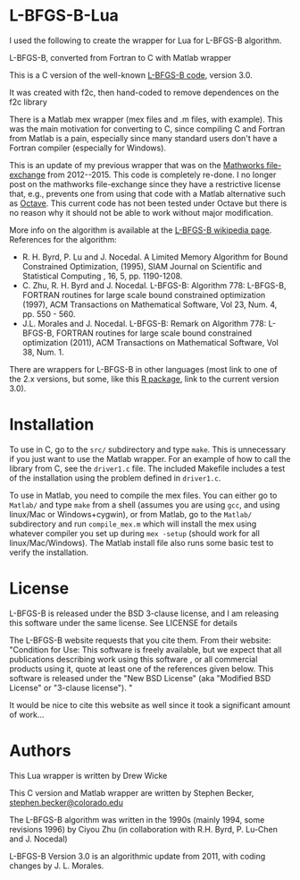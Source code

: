 # L-BFGS-B-Lua
I used the following to create the wrapper for Lua for L-BFGS-B algorithm.

L-BFGS-B, converted from Fortran to C with Matlab wrapper

This is a C version of the well-known [L-BFGS-B code](http://users.eecs.northwestern.edu/~nocedal/lbfgsb.html), version 3.0.

It was created with f2c, then hand-coded to remove dependences on the f2c library

There is a Matlab mex wrapper (mex files and .m files, with example). This was the main
motivation for converting to C, since compiling C and Fortran from Matlab is a pain,
especially since many standard users don't have a Fortran compiler (especially for Windows).

This is an update of my previous wrapper that was on the [Mathworks file-exchange](http://www.mathworks.com/matlabcentral/fileexchange/35104-lbfgsb--l-bfgs-b--mex-wrapper) from 2012--2015.  This code is completely re-done. I no longer post on the mathworks file-exchange since they have a restrictive license that, e.g., prevents one from using that code with a Matlab alternative such as [Octave](https://www.gnu.org/software/octave/). This current code has not been tested under Octave but there is no reason why it should not be able to work without major modification.


More info on the algorithm is available at the [L-BFGS-B wikipedia page](http://en.wikipedia.org/wiki/L-BFGS-B:_Optimization_subject_to_simple_bounds). References for the algorithm:

* R. H. Byrd, P. Lu and J. Nocedal. A Limited Memory Algorithm for Bound Constrained Optimization, (1995), SIAM Journal on Scientific and Statistical Computing , 16, 5, pp. 1190-1208.
* C. Zhu, R. H. Byrd and J. Nocedal. L-BFGS-B: Algorithm 778: L-BFGS-B, FORTRAN routines for large scale bound constrained optimization (1997), ACM Transactions on Mathematical Software, Vol 23, Num. 4, pp. 550 - 560.
* J.L. Morales and J. Nocedal. L-BFGS-B: Remark on Algorithm 778: L-BFGS-B, FORTRAN routines for large scale bound constrained optimization (2011), ACM Transactions on Mathematical Software, Vol 38, Num. 1.

There are wrappers for L-BFGS-B in other languages (most link to one of the 2.x versions, but some, like this [R package](http://cran.r-project.org/web/packages/lbfgsb3/), link to the current version 3.0).

# Installation

To use in C, go to the `src/` subdirectory and type `make`. This is unnecessary if you just want to use the Matlab wrapper. For an example of how to call the library from C, see the `driver1.c` file. The included Makefile includes a test of the installation using the problem defined in `driver1.c`.

To use in Matlab, you need to compile the mex files. You can either go to `Matlab/` and type `make` from a shell (assumes you are using `gcc`, and using linux/Mac or Windows+cygwin), or from Matlab, go to the `Matlab/` subdirectory and run `compile_mex.m` which will install the mex using whatever compiler you set up during `mex -setup` (should work for all linux/Mac/Windows). The Matlab install file also runs some basic test to verify the installation.

# License

L-BFGS-B is released under the BSD 3-clause license, and I am releasing this software under the same license. See LICENSE for details

The L-BFGS-B website requests that you cite them. From their website:
"Condition for Use: This software is freely available, but we expect that all publications describing  work using this software , or all commercial products using it, quote at least one of the references given below. This software is released under the "New BSD License" (aka "Modified BSD License" or "3-clause license"). "

It would be nice to cite this website as well since it took a significant amount of work...

# Authors
This Lua wrapper is written by Drew Wicke

This C version and Matlab wrapper are written by Stephen Becker, stephen.becker@colorado.edu

The L-BFGS-B algorithm was written in the 1990s (mainly 1994, some revisions 1996) by Ciyou Zhu (in collaboration with R.H. Byrd, P. Lu-Chen and J. Nocedal)

L-BFGS-B Version 3.0 is an algorithmic update from 2011, with coding changes by J. L. Morales.

